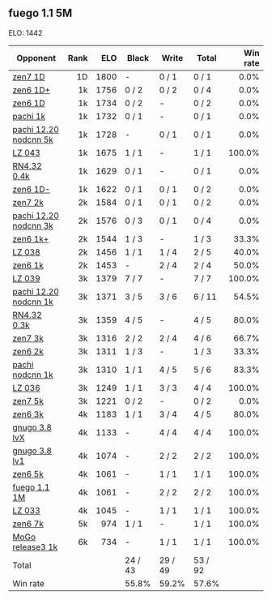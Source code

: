 ## fuego 1.1 5M ##

ELO: 1442

Opponent | Rank | ELO | Black | Write | Total | Win rate
---------|-----:|----:|-------|-------|-------|-------:
[zen7 1D](zen7%201D.md) | 1D | 1800 | - | 0 / 1 | 0 / 1 | 0.0%
[zen6 1D+](zen6%201D+.md) | 1k | 1756 | 0 / 2 | 0 / 2 | 0 / 4 | 0.0%
[zen6 1D](zen6%201D.md) | 1k | 1734 | 0 / 2 | - | 0 / 2 | 0.0%
[pachi 1k](pachi%201k.md) | 1k | 1732 | 0 / 1 | - | 0 / 1 | 0.0%
[pachi 12.20 nodcnn 5k](pachi%2012.20%20nodcnn%205k.md) | 1k | 1728 | - | 0 / 1 | 0 / 1 | 0.0%
[LZ 043](LZ%20043.md) | 1k | 1675 | 1 / 1 | - | 1 / 1 | 100.0%
[RN4.32 0.4k](RN4.32%200.4k.md) | 1k | 1629 | 0 / 1 | - | 0 / 1 | 0.0%
[zen6 1D-](zen6%201D-.md) | 1k | 1622 | 0 / 1 | 0 / 1 | 0 / 2 | 0.0%
[zen7 2k](zen7%202k.md) | 2k | 1584 | 0 / 1 | 0 / 1 | 0 / 2 | 0.0%
[pachi 12.20 nodcnn 3k](pachi%2012.20%20nodcnn%203k.md) | 2k | 1576 | 0 / 3 | 0 / 1 | 0 / 4 | 0.0%
[zen6 1k+](zen6%201k+.md) | 2k | 1544 | 1 / 3 | - | 1 / 3 | 33.3%
[LZ 038](LZ%20038.md) | 2k | 1456 | 1 / 1 | 1 / 4 | 2 / 5 | 40.0%
[zen6 1k](zen6%201k.md) | 2k | 1453 | - | 2 / 4 | 2 / 4 | 50.0%
[LZ 039](LZ%20039.md) | 3k | 1379 | 7 / 7 | - | 7 / 7 | 100.0%
[pachi 12.20 nodcnn 1k](pachi%2012.20%20nodcnn%201k.md) | 3k | 1371 | 3 / 5 | 3 / 6 | 6 / 11 | 54.5%
[RN4.32 0.3k](RN4.32%200.3k.md) | 3k | 1359 | 4 / 5 | - | 4 / 5 | 80.0%
[zen7 3k](zen7%203k.md) | 3k | 1316 | 2 / 2 | 2 / 4 | 4 / 6 | 66.7%
[zen6 2k](zen6%202k.md) | 3k | 1311 | 1 / 3 | - | 1 / 3 | 33.3%
[pachi nodcnn 1k](pachi%20nodcnn%201k.md) | 3k | 1310 | 1 / 1 | 4 / 5 | 5 / 6 | 83.3%
[LZ 036](LZ%20036.md) | 3k | 1249 | 1 / 1 | 3 / 3 | 4 / 4 | 100.0%
[zen7 5k](zen7%205k.md) | 3k | 1221 | 0 / 2 | - | 0 / 2 | 0.0%
[zen6 3k](zen6%203k.md) | 4k | 1183 | 1 / 1 | 3 / 4 | 4 / 5 | 80.0%
[gnugo 3.8 lvX](gnugo%203.8%20lvX.md) | 4k | 1133 | - | 4 / 4 | 4 / 4 | 100.0%
[gnugo 3.8 lv1](gnugo%203.8%20lv1.md) | 4k | 1074 | - | 2 / 2 | 2 / 2 | 100.0%
[zen6 5k](zen6%205k.md) | 4k | 1061 | - | 1 / 1 | 1 / 1 | 100.0%
[fuego 1.1 1M](fuego%201.1%201M.md) | 4k | 1061 | - | 2 / 2 | 2 / 2 | 100.0%
[LZ 033](LZ%20033.md) | 4k | 1045 | - | 1 / 1 | 1 / 1 | 100.0%
[zen6 7k](zen6%207k.md) | 5k | 974 | 1 / 1 | - | 1 / 1 | 100.0%
[MoGo release3 1k](MoGo%20release3%201k.md) | 6k | 734 | - | 1 / 1 | 1 / 1 | 100.0%
Total | | | 24 / 43 | 29 / 49 | 53 / 92 | 
Win rate| | | 55.8% | 59.2% | 57.6% | 
